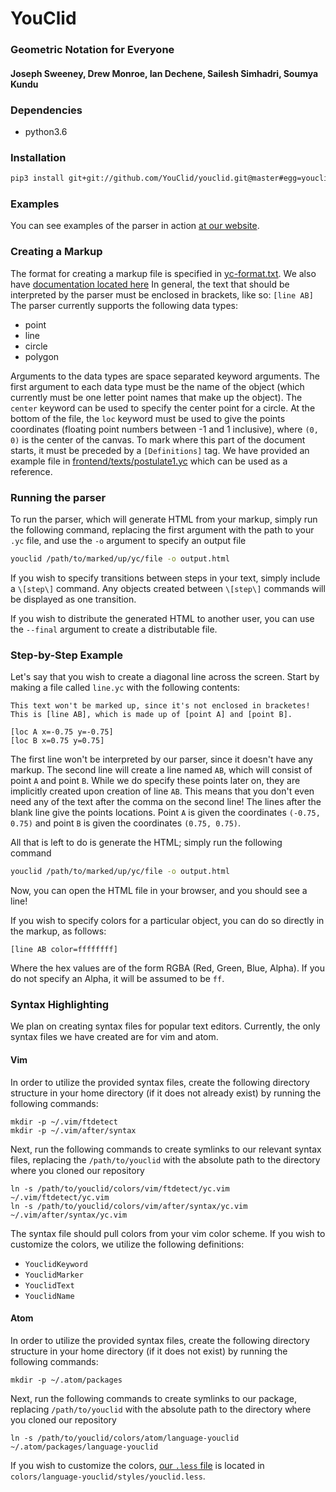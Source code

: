 # YouClid
### Geometric Notation for Everyone
#### Joseph Sweeney, Drew Monroe, Ian Dechene, Sailesh Simhadri, Soumya Kundu

### Dependencies
- python3.6

### Installation
```bash
pip3 install git+git://github.com/YouClid/youclid.git@master#egg=youclid
```

### Examples
You can see examples of the parser in action [at our website](https://youclid.github.io/examples).

### Creating a Markup
The format for creating a markup file is specified in [yc-format.txt](https://raw.githubusercontent.com/YouClid/youclid/master/yc-format.txt).
We also have [documentation located here](https://youclid.github.io/docs/home)
In general, the text that should be interpreted by the parser must be enclosed in brackets, like so: `[line AB]`
The parser currently supports the following data types:
- point
- line
- circle
- polygon

Arguments to the data types are space separated keyword arguments.
The first argument to each data type must be the name of the object (which currently must be one letter point names that make up the object).
The `center` keyword can be used to specify the center point for a circle.
At the bottom of the file, the `loc` keyword must be used to give the points coordinates (floating point numbers between -1 and 1 inclusive), where `(0, 0)` is the center of the canvas.
To mark where this part of the document starts, it must be preceded by a `[Definitions]` tag.
We have provided an example file in [frontend/texts/postulate1.yc](https://raw.githubusercontent.com/YouClid/youclid/master/frontend/texts/postulate-1.yc) which can be used as a reference.

### Running the parser
To run the parser, which will generate HTML from your markup, simply run the following command, replacing the first argument with the path to your `.yc` file, and use the `-o` argument to specify an output file
```bash
youclid /path/to/marked/up/yc/file -o output.html
```
If you wish to specify transitions between steps in your text, simply include a `\[step\]` command.
Any objects created between `\[step\]` commands will be displayed as one transition.

If you wish to distribute the generated HTML to another user, you can use the `--final` argument to create a distributable file.

### Step-by-Step Example
Let's say that you wish to create a diagonal line across the screen.
Start by making a file called `line.yc` with the following contents:
```
This text won't be marked up, since it's not enclosed in bracketes!
This is [line AB], which is made up of [point A] and [point B].

[loc A x=-0.75 y=-0.75]
[loc B x=0.75 y=0.75]
```

The first line won't be interpreted by our parser, since it doesn't have any markup.
The second line will create a line named `AB`, which will consist of point `A` and point `B`.
While we do specify these points later on, they are implicitly created upon creation of line `AB`.
This means that you don't even need any of the text after the comma on the second line!
The lines after the blank line give the points locations.
Point `A` is given the coordinates `(-0.75, 0.75)` and point `B` is given the coordinates `(0.75, 0.75)`.

All that is left to do is generate the HTML; simply run the following command
```bash
youclid /path/to/marked/up/yc/file -o output.html
```
Now, you can open the HTML file in your browser, and you should see a line!

If you wish to specify colors for a particular object, you can do so directly in the markup, as follows:
```
[line AB color=ffffffff]
```
Where the hex values are of the form RGBA (Red, Green, Blue, Alpha).
If you do not specify an Alpha, it will be assumed to be `ff`.


### Syntax Highlighting
We plan on creating syntax files for popular text editors.
Currently, the only syntax files we have created are for vim and atom.

#### Vim
In order to utilize the provided syntax files, create the following directory structure in your home directory (if it does not already exist) by running the following commands:
```
mkdir -p ~/.vim/ftdetect
mkdir -p ~/.vim/after/syntax
```
Next, run the following commands to create symlinks to our relevant syntax files, replacing the `/path/to/youclid` with the absolute path to the directory where you cloned our repository
```
ln -s /path/to/youclid/colors/vim/ftdetect/yc.vim ~/.vim/ftdetect/yc.vim
ln -s /path/to/youclid/colors/vim/after/syntax/yc.vim ~/.vim/after/syntax/yc.vim
```

The syntax file should pull colors from your vim color scheme.
If you wish to customize the colors, we utilize the following definitions:
- `YouclidKeyword`
- `YouclidMarker`
- `YouclidText`
- `YouclidName`

#### Atom
In order to utilize the provided syntax files, create the following directory structure in your home directory (if it does not exist) by running the following commands:
```
mkdir -p ~/.atom/packages
```
Next, run the following commands to create symlinks to our package, replacing `/path/to/youclid` with the absolute path to the directory where you cloned our repository
```
ln -s /path/to/youclid/colors/atom/language-youclid ~/.atom/packages/language-youclid
```
If you wish to customize the colors, [our `.less` file](https://raw.githubusercontent.com/YouClid/youclid/master/colors/atom/language-youclid/styles/youclid.less) is located in `colors/language-youclid/styles/youclid.less`.
